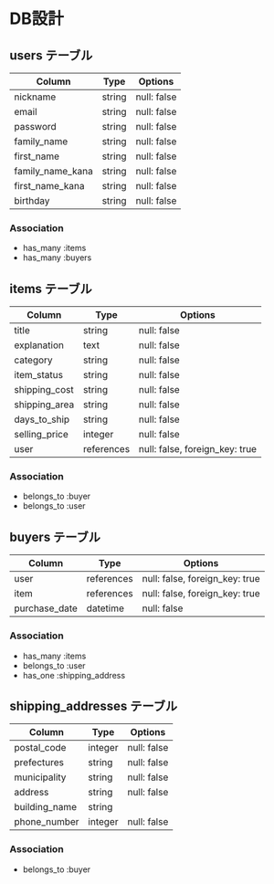# DB設計

## users テーブル

| Column           | Type   | Options     |
| ---------------- | ------ | ----------- |
| nickname         | string | null: false |
| email            | string | null: false |
| password         | string | null: false |
| family_name      | string | null: false |
| first_name       | string | null: false |
| family_name_kana | string | null: false |
| first_name_kana  | string | null: false |
| birthday         | string | null: false |

### Association

- has_many :items
- has_many :buyers

## items テーブル

| Column        | Type       | Options                        |
| ------------- | ---------- | ------------------------------ |
| title         | string     | null: false                    |
| explanation   | text       | null: false                    |
| category      | string     | null: false                    |
| item_status   | string     | null: false                    |
| shipping_cost | string     | null: false                    |
| shipping_area | string     | null: false                    |
| days_to_ship  | string     | null: false                    |
| selling_price | integer    | null: false                    |
| user          | references | null: false, foreign_key: true |

### Association

- belongs_to :buyer
- belongs_to :user

## buyers テーブル

| Column        | Type       | Options                        |
| ------------- | ---------- | ------------------------------ |
| user          | references | null: false, foreign_key: true |
| item          | references | null: false, foreign_key: true |
| purchase_date | datetime   | null: false                    |

### Association

- has_many :items
- belongs_to :user
- has_one :shipping_address

## shipping_addresses テーブル

| Column        | Type       | Options                        |
| ------------- | ---------- | ------------------------------ |
| postal_code   | integer    | null: false                    |
| prefectures   | string     | null: false                    |
| municipality  | string     | null: false                    |
| address       | string     | null: false                    |
| building_name | string     |                                |
| phone_number  | integer    | null: false                    |

### Association

- belongs_to :buyer

